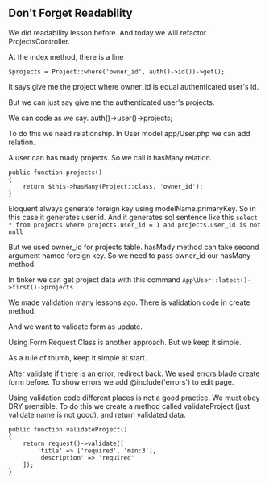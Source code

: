 ## Don't Forget Readability ##

We did readability lesson before. And today we will refactor ProjectsController.

At the index method, there is a line

`$projects = Project::where('owner_id', auth()->id())->get();`

It says give me the project where owner_id is equal authenticated user's id.

But we can just say give me the authenticated user's projects.

We can code as we say. auth()->user()->projects;

To do this we need relationship. In User model app/User.php we can add relation.

A user can has mady projects. So we call it hasMany relation.

```
public function projects()
{
    return $this->hasMany(Project::class, 'owner_id');
}
```

Eloquent always generate foreign key using modelName.primaryKey. So in this case it generates user.id.
And it generates sql sentence like this 
`select * from projects where projects.user_id = 1 and projects.user_id is not null`

But we used owner_id for projects table. 
hasMady method can take second argument named foreign key. So we need to pass owner_id our hasMany method.

In tinker we can get project data with this command `App\User::latest()->first()->projects`

We made validation many lessons ago. There is validation code in create method.

And we want to validate form as update. 

Using Form Request Class is another approach. But we keep it simple.

As a rule of thumb, keep it simple at start.

After validate if there is an error, redirect back. We used errors.blade create form before.
To show errors we add @include('errors') to edit page.

Using validation code different places is not a good practice. We must obey DRY prensible.
To do this we create a method called validateProject (just validate name is not good), and return validated data. 

```
public function validateProject()
{
    return request()->validate([
        'title' => ['required', 'min:3'],
        'description' => 'required'
    ]);
}
```

